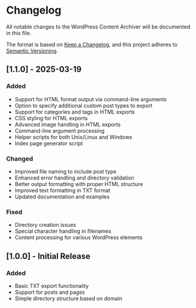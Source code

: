 # Changelog

All notable changes to the WordPress Content Archiver will be documented in this file.

The format is based on [Keep a Changelog](https://keepachangelog.com/en/1.0.0/),
and this project adheres to [Semantic Versioning](https://semver.org/spec/v2.0.0.html).

## [1.1.0] - 2025-03-19

### Added
- Support for HTML format output via command-line arguments
- Option to specify additional custom post types to export
- Support for categories and tags in HTML exports
- CSS styling for HTML exports
- Advanced image handling in HTML exports
- Command-line argument processing
- Helper scripts for both Unix/Linux and Windows
- Index page generator script

### Changed
- Improved file naming to include post type
- Enhanced error handling and directory validation
- Better output formatting with proper HTML structure
- Improved text formatting in TXT format
- Updated documentation and examples

### Fixed
- Directory creation issues
- Special character handling in filenames
- Content processing for various WordPress elements

## [1.0.0] - Initial Release

### Added
- Basic TXT export functionality
- Support for posts and pages
- Simple directory structure based on domain
